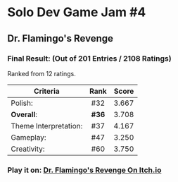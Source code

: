 # Solo Dev Game Jam #4
## Dr. Flamingo's Revenge

### Final Result: (Out of 201 Entries / 2108 Ratings)
Ranked from 12 ratings. 

| Criteria              | Rank   | Score  |
| -------------         |:------:| ------:|
| Polish:               | #32    | 3.667  |
| **Overall**:          | **#36**| 3.708  |
| Theme Interpretation: | #37	   | 4.167  |
| Gameplay:             | #47    | 3.250  |
| Creativity:           | #60    | 3.750	|

### Play it on: [Dr. Flamingo's Revenge On Itch.io](https://purplehp.itch.io/drflamingosrevenge)
